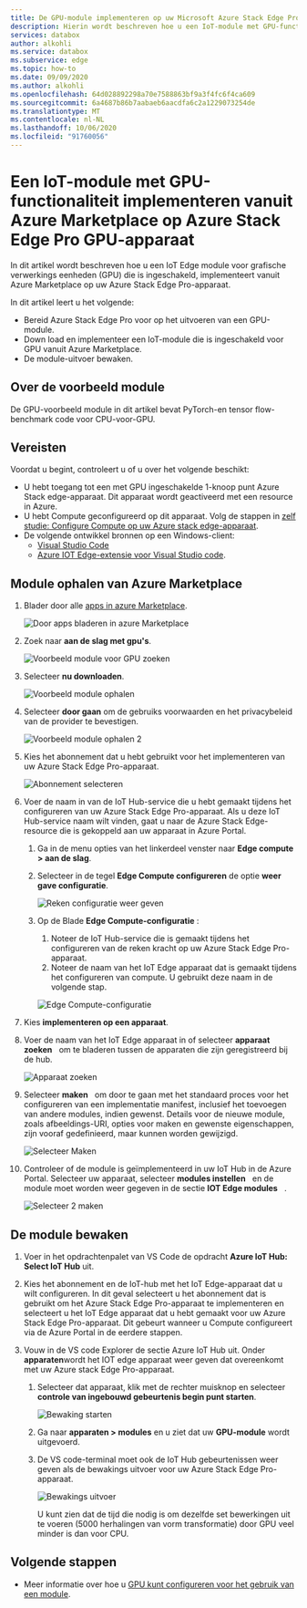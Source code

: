 ```yaml
---
title: De GPU-module implementeren op uw Microsoft Azure Stack Edge Pro-apparaat vanuit Azure Marketplace | Microsoft Docs
description: Hierin wordt beschreven hoe u een IoT-module met GPU-functionaliteit implementeert op uw Azure Stack Edge Pro GPU-apparaat.
services: databox
author: alkohli
ms.service: databox
ms.subservice: edge
ms.topic: how-to
ms.date: 09/09/2020
ms.author: alkohli
ms.openlocfilehash: 64d028892298a70e7588863bf9a3f4fc6f4ca609
ms.sourcegitcommit: 6a4687b86b7aabaeb6aacdfa6c2a1229073254de
ms.translationtype: MT
ms.contentlocale: nl-NL
ms.lasthandoff: 10/06/2020
ms.locfileid: "91760056"
---
```

# <a name="deploy-a-gpu-enabled-iot-module-from-azure-marketplace-on-azure-stack-edge-pro-gpu-device"></a>Een IoT-module met GPU-functionaliteit implementeren vanuit Azure Marketplace op Azure Stack Edge Pro GPU-apparaat

In dit artikel wordt beschreven hoe u een IoT Edge module voor grafische verwerkings eenheden (GPU) die is ingeschakeld, implementeert vanuit Azure Marketplace op uw Azure Stack Edge Pro-apparaat. 

In dit artikel leert u het volgende:
  - Bereid Azure Stack Edge Pro voor op het uitvoeren van een GPU-module.
  - Down load en implementeer een IoT-module die is ingeschakeld voor GPU vanuit Azure Marketplace.
  - De module-uitvoer bewaken.

## <a name="about-sample-module"></a>Over de voorbeeld module

De GPU-voorbeeld module in dit artikel bevat PyTorch-en tensor flow-benchmark code voor CPU-voor-GPU.

## <a name="prerequisites"></a>Vereisten

Voordat u begint, controleert u of u over het volgende beschikt:

- U hebt toegang tot een met GPU ingeschakelde 1-knoop punt Azure Stack edge-apparaat. Dit apparaat wordt geactiveerd met een resource in Azure. 
- U hebt Compute geconfigureerd op dit apparaat. Volg de stappen in [zelf studie: Configure Compute op uw Azure stack edge-apparaat](azure-stack-edge-gpu-deploy-configure-compute.md).
- De volgende ontwikkel bronnen op een Windows-client:
    - [Visual Studio Code](https://code.visualstudio.com/)  
    - [Azure IOT Edge-extensie voor Visual Studio code](https://marketplace.visualstudio.com/items?itemName=vsciot-vscode.azure-iot-edge).   


## <a name="get-module-from-azure-marketplace"></a>Module ophalen van Azure Marketplace

1. Blader door alle [apps in azure Marketplace](https://azuremarketplace.microsoft.com/marketplace/apps).

    ![Door apps bladeren in azure Marketplace](media/azure-stack-edge-gpu-deploy-sample-module-marketplace/browse-apps-marketplace-1.png)

2. Zoek naar **aan de slag met gpu's**.

    ![Voorbeeld module voor GPU zoeken](media/azure-stack-edge-gpu-deploy-sample-module-marketplace/search-gpu-sample-module-1.png)

3. Selecteer **nu downloaden**.

    ![Voorbeeld module ophalen](media/azure-stack-edge-gpu-deploy-sample-module-marketplace/get-sample-module-1.png)

4. Selecteer **door gaan** om de gebruiks voorwaarden en het privacybeleid van de provider te bevestigen. 

    ![Voorbeeld module ophalen 2](media/azure-stack-edge-gpu-deploy-sample-module-marketplace/terms-of-use-1.png)

5. Kies het abonnement dat u hebt gebruikt voor het implementeren van uw Azure Stack Edge Pro-apparaat.

    ![Abonnement selecteren](media/azure-stack-edge-gpu-deploy-sample-module-marketplace/select-subscription-1.png)

6. Voer de naam in van de IoT Hub-service die u hebt gemaakt tijdens het configureren van uw Azure Stack Edge Pro-apparaat. Als u deze IoT Hub-service naam wilt vinden, gaat u naar de Azure Stack Edge-resource die is gekoppeld aan uw apparaat in Azure Portal. 

    1. Ga in de menu opties van het linkerdeel venster naar **Edge compute > aan de slag**. 

    1. Selecteer in de tegel **Edge Compute configureren** de optie **weer gave configuratie**. 

        ![Reken configuratie weer geven](media/azure-stack-edge-gpu-deploy-sample-module-marketplace/view-config-1.png)

    1. Op de Blade **Edge Compute-configuratie** :

        1. Noteer de IoT Hub-service die is gemaakt tijdens het configureren van de reken kracht op uw Azure Stack Edge Pro-apparaat.
        2. Noteer de naam van het IoT Edge apparaat dat is gemaakt tijdens het configureren van compute. U gebruikt deze naam in de volgende stap.

        ![Edge Compute-configuratie](media/azure-stack-edge-gpu-deploy-sample-module/view-compute-config-1.png)

10. Kies **implementeren op een apparaat**.

11. Voer de naam van het IoT Edge apparaat in of selecteer **apparaat zoeken**   om te bladeren tussen de apparaten die zijn geregistreerd bij de hub.

    ![Apparaat zoeken](media/azure-stack-edge-gpu-deploy-sample-module-marketplace/find-device-1.png)

12. Selecteer **maken**   om door te gaan met het standaard proces voor het configureren van een implementatie manifest, inclusief het toevoegen van andere modules, indien gewenst. Details voor de nieuwe module, zoals afbeeldings-URI, opties voor maken en gewenste eigenschappen, zijn vooraf gedefinieerd, maar kunnen worden gewijzigd.

    ![Selecteer Maken](media/azure-stack-edge-gpu-deploy-sample-module-marketplace/target-devices-iot-edge-module-1.png)


13. Controleer of de module is geïmplementeerd in uw IoT Hub in de Azure Portal. Selecteer uw apparaat, selecteer **modules instellen**   en de module moet worden weer gegeven in de sectie **IOT Edge modules**   .

    ![Selecteer 2 maken](media/azure-stack-edge-gpu-deploy-sample-module-marketplace/running-module-iotres-1.png)

## <a name="monitor-the-module"></a>De module bewaken  

1. Voer in het opdrachtenpalet van VS Code de opdracht **Azure IoT Hub: Select IoT Hub** uit.

2. Kies het abonnement en de IoT-hub met het IoT Edge-apparaat dat u wilt configureren. In dit geval selecteert u het abonnement dat is gebruikt om het Azure Stack Edge Pro-apparaat te implementeren en selecteert u het IoT Edge apparaat dat u hebt gemaakt voor uw Azure Stack Edge Pro-apparaat. Dit gebeurt wanneer u Compute configureert via de Azure Portal in de eerdere stappen.

3. Vouw in de VS code Explorer de sectie Azure IoT Hub uit. Onder **apparaten**wordt het IOT edge apparaat weer geven dat overeenkomt met uw Azure stack Edge Pro-apparaat. 

    1. Selecteer dat apparaat, klik met de rechter muisknop en selecteer **controle van ingebouwd gebeurtenis begin punt starten**.
  
        ![Bewaking starten](media/azure-stack-edge-gpu-deploy-sample-module/monitor-builtin-event-endpoint-1.png)  

    2. Ga naar **apparaten > modules** en u ziet dat uw **GPU-module** wordt uitgevoerd.

    3. De VS code-terminal moet ook de IoT Hub gebeurtenissen weer geven als de bewakings uitvoer voor uw Azure Stack Edge Pro-apparaat.

        ![Bewakings uitvoer](media/azure-stack-edge-gpu-deploy-sample-module/monitor-events-output-1.png) 

        U kunt zien dat de tijd die nodig is om dezelfde set bewerkingen uit te voeren (5000 herhalingen van vorm transformatie) door GPU veel minder is dan voor CPU.

## <a name="next-steps"></a>Volgende stappen

- Meer informatie over hoe u [GPU kunt configureren voor het gebruik van een module](azure-stack-edge-j-series-configure-gpu-modules.md).
